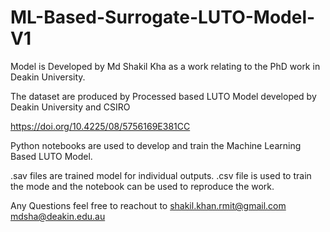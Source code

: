 # ML-Based-Surrogate-LUTO-Model-V1

Model is Developed by Md Shakil Kha as a work relating to the PhD work in Deakin University.

The dataset are produced by Processed based LUTO Model developed by Deakin University and CSIRO

https://doi.org/10.4225/08/5756169E381CC

Python notebooks are used to develop and train the Machine Learning Based LUTO Model.

.sav files are trained model for individual outputs.
.csv file is used to train the mode and the notebook can be used to reproduce the work.

Any Questions feel free to reachout to 
shakil.khan.rmit@gmail.com
mdsha@deakin.edu.au
